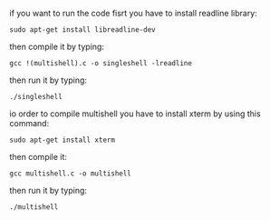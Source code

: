 if you want to run the code
fisrt you have to install readline library:
```
sudo apt-get install libreadline-dev
```
then compile it by typing:
```
gcc !(multishell).c -o singleshell -lreadline
```
then run it by typing:
```
./singleshell
```
io order to compile multishell you have to install xterm by using this command:
```
sudo apt-get install xterm
```
then compile it:
```
gcc multishell.c -o multishell
```
then run it by typing:
```
./multishell 
```